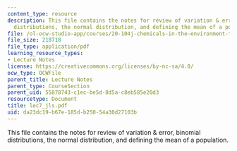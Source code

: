 ```yaml
---
content_type: resource
description: This file contains the notes for review of variation & error, binomial
  distributions, the normal distribution, and defining the mean of a population.
file: /ol-ocw-studio-app/courses/20-104j-chemicals-in-the-environment-toxicology-and-public-health-be-104j-spring-2005/da23dc19b67e185db25054a30d27103b_lec7_jls.pdf
file_size: 218718
file_type: application/pdf
learning_resource_types:
- Lecture Notes
license: https://creativecommons.org/licenses/by-nc-sa/4.0/
ocw_type: OCWFile
parent_title: Lecture Notes
parent_type: CourseSection
parent_uid: 55878743-c1ec-be5d-8d5a-c8eb585e20d3
resourcetype: Document
title: lec7_jls.pdf
uid: da23dc19-b67e-185d-b250-54a30d27103b
---
```

This file contains the notes for review of variation & error, binomial distributions, the normal distribution, and defining the mean of a population.